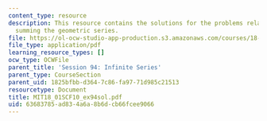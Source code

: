 ```yaml
---
content_type: resource
description: This resource contains the solutions for the problems related to the
  summing the geometric series.
file: https://ol-ocw-studio-app-production.s3.amazonaws.com/courses/18-01sc-single-variable-calculus-fall-2010/63683785ad834a6a8b6dcb66fcee9066_MIT18_01SCF10_ex94sol.pdf
file_type: application/pdf
learning_resource_types: []
ocw_type: OCWFile
parent_title: 'Session 94: Infinite Series'
parent_type: CourseSection
parent_uid: 1825bfbb-d364-7c86-fa97-71d985c21513
resourcetype: Document
title: MIT18_01SCF10_ex94sol.pdf
uid: 63683785-ad83-4a6a-8b6d-cb66fcee9066
---
```

